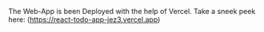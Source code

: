 The Web-App is been Deployed with the help of Vercel.
Take a sneek peek here: (https://react-todo-app-jez3.vercel.app)
